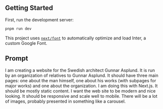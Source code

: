 ## Getting Started

First, run the development server:

```bash
pnpm run dev
```

This project uses [`next/font`](https://nextjs.org/docs/basic-features/font-optimization) to automatically optimize and load Inter, a custom Google Font.

## Prompt

I am creating a website for the Swedish architect Gunnar Asplund. It is run by an organization of relatives to Gunnar Asplund. It should have three main pages: one about the man himself, one about his works (with subpages for major works) and one about the organization. I am doing this with Next.js. It should be mostly static content. I want the web site to be modern and nice looking. It should be responsive and scale well to mobile. There will be a lot of images, probably presented in something like a carousel.
